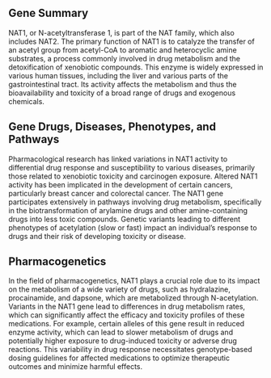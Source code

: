 ## Gene Summary
NAT1, or N-acetyltransferase 1, is part of the NAT family, which also includes NAT2. The primary function of NAT1 is to catalyze the transfer of an acetyl group from acetyl-CoA to aromatic and heterocyclic amine substrates, a process commonly involved in drug metabolism and the detoxification of xenobiotic compounds. This enzyme is widely expressed in various human tissues, including the liver and various parts of the gastrointestinal tract. Its activity affects the metabolism and thus the bioavailability and toxicity of a broad range of drugs and exogenous chemicals.

## Gene Drugs, Diseases, Phenotypes, and Pathways
Pharmacological research has linked variations in NAT1 activity to differential drug response and susceptibility to various diseases, primarily those related to xenobiotic toxicity and carcinogen exposure. Altered NAT1 activity has been implicated in the development of certain cancers, particularly breast cancer and colorectal cancer. The NAT1 gene participates extensively in pathways involving drug metabolism, specifically in the biotransformation of arylamine drugs and other amine-containing drugs into less toxic compounds. Genetic variants leading to different phenotypes of acetylation (slow or fast) impact an individual’s response to drugs and their risk of developing toxicity or disease.

## Pharmacogenetics
In the field of pharmacogenetics, NAT1 plays a crucial role due to its impact on the metabolism of a wide variety of drugs, such as hydralazine, procainamide, and dapsone, which are metabolized through N-acetylation. Variants in the NAT1 gene lead to differences in drug metabolism rates, which can significantly affect the efficacy and toxicity profiles of these medications. For example, certain alleles of this gene result in reduced enzyme activity, which can lead to slower metabolism of drugs and potentially higher exposure to drug-induced toxicity or adverse drug reactions. This variability in drug response necessitates genotype-based dosing guidelines for affected medications to optimize therapeutic outcomes and minimize harmful effects.